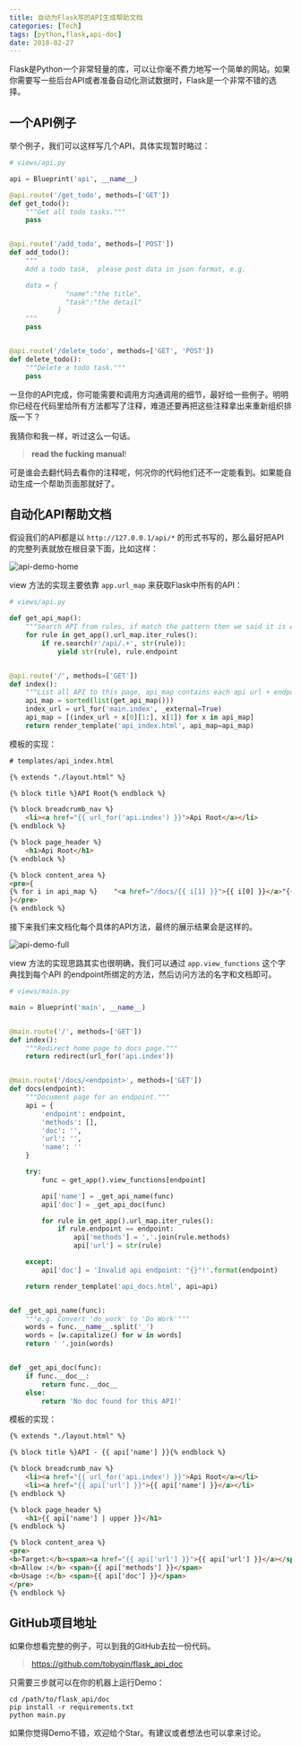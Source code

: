 ```yaml
---
title: 自动为Flask写的API生成帮助文档
categories: [Tech]
tags: [python,flask,api-doc]
date: 2018-02-27
---
```


Flask是Python一个非常轻量的库，可以让你毫不费力地写一个简单的网站。如果你需要写一些后台API或者准备自动化测试数据时，Flask是一个非常不错的选择。

## 一个API例子

举个例子，我们可以这样写几个API，具体实现暂时略过：

```python
# views/api.py

api = Blueprint('api', __name__)

@api.route('/get_todo', methods=['GET'])
def get_todo():
    """Get all todo tasks."""
    pass


@api.route('/add_todo', methods=['POST'])
def add_todo():
    """
    Add a todo task,  please post data in json format, e.g.

    data = {
              "name":"the title",
              "task":"the detail"
            }
    """
    pass


@api.route('/delete_todo', methods=['GET', 'POST'])
def delete_todo():
    """Delete a todo task."""
    pass

```

一旦你的API完成，你可能需要和调用方沟通调用的细节，最好给一些例子。明明你已经在代码里给所有方法都写了注释，难道还要再把这些注释拿出来重新组织排版一下？

我猜你和我一样，听过这么一句话。

>**read the fucking manual**!

可是谁会去翻代码去看你的注释呢，何况你的代码他们还不一定能看到。如果能自动生成一个帮助页面那就好了。

## 自动化API帮助文档

假设我们的API都是以 `http://127.0.0.1/api/*` 的形式书写的，那么最好把API的完整列表就放在根目录下面，比如这样：

![api-demo-home](https://tobyqin.github.io/images/api-demo-home.png)

view 方法的实现主要依靠 `app.url_map` 来获取Flask中所有的API：

```python
# views/api.py

def get_api_map():
    """Search API from rules, if match the pattern then we said it is API."""
    for rule in get_app().url_map.iter_rules():
        if re.search(r'/api/.+', str(rule)):
            yield str(rule), rule.endpoint


@api.route('/', methods=['GET'])
def index():
    """List all API to this page, api_map contains each api url + endpoint."""
    api_map = sorted(list(get_api_map()))
    index_url = url_for('main.index', _external=True)
    api_map = [(index_url + x[0][1:], x[1]) for x in api_map]
    return render_template('api_index.html', api_map=api_map)
```

模板的实现：

```html
# templates/api_index.html

{% extends "./layout.html" %}

{% block title %}API Root{% endblock %}

{% block breadcrumb_nav %}
    <li><a href="{{ url_for('api.index') }}">Api Root</a></li>
{% endblock %}

{% block page_header %}
    <h1>Api Root</h1>
{% endblock %}

{% block content_area %}
<pre>{
{% for i in api_map %}    "<a href="/docs/{{ i[1] }}">{{ i[0] }}</a>"{{ ",\n" if not loop.last }}{% endfor %}
}</pre>
{% endblock %}
```

接下来我们来文档化每个具体的API方法，最终的展示结果会是这样的。

![api-demo-full](https://tobyqin.github.io/images/api-demo-full.png)

view 方法的实现思路其实也很明确，我们可以通过 `app.view_functions` 这个字典找到每个API 的endpoint所绑定的方法，然后访问方法的名字和文档即可。

```python
# views/main.py

main = Blueprint('main', __name__)


@main.route('/', methods=['GET'])
def index():
    """Redirect home page to docs page."""
    return redirect(url_for('api.index'))


@main.route('/docs/<endpoint>', methods=['GET'])
def docs(endpoint):
    """Document page for an endpoint."""
    api = {
        'endpoint': endpoint,
        'methods': [],
        'doc': '',
        'url': '',
        'name': ''
    }

    try:
        func = get_app().view_functions[endpoint]

        api['name'] = _get_api_name(func)
        api['doc'] = _get_api_doc(func)

        for rule in get_app().url_map.iter_rules():
            if rule.endpoint == endpoint:
                api['methods'] = ','.join(rule.methods)
                api['url'] = str(rule)

    except:
        api['doc'] = 'Invalid api endpoint: "{}"!'.format(endpoint)

    return render_template('api_docs.html', api=api)


def _get_api_name(func):
    """e.g. Convert 'do_work' to 'Do Work'"""
    words = func.__name__.split('_')
    words = [w.capitalize() for w in words]
    return ' '.join(words)


def _get_api_doc(func):
    if func.__doc__:
        return func.__doc__
    else:
        return 'No doc found for this API!'
```

模板的实现：

```html
{% extends "./layout.html" %}

{% block title %}API - {{ api['name'] }}{% endblock %}

{% block breadcrumb_nav %}
    <li><a href="{{ url_for('api.index') }}">Api Root</a></li>
    <li><a href="{{ api['url'] }}">{{ api['name'] }}</a></li>
{% endblock %}

{% block page_header %}
    <h1>{{ api['name'] | upper }}</h1>
{% endblock %}

{% block content_area %}
<pre>
<b>Target:</b><span><a href="{{ api['url'] }}">{{ api['url'] }}</a></span>
<b>Allow :</b> <span>{{ api['methods'] }}</span>
<b>Usage :</b> <span>{{ api['doc'] }}</span>
</pre>
{% endblock %}
```

## GitHub项目地址

如果你想看完整的例子，可以到我的GitHub去拉一份代码。

> https://github.com/tobyqin/flask_api_doc

只需要三步就可以在你的机器上运行Demo：

```shell
cd /path/to/flask_api/doc
pip install -r requirements.txt
python main.py
```

如果你觉得Demo不错，欢迎给个Star。有建议或者想法也可以拿来讨论。